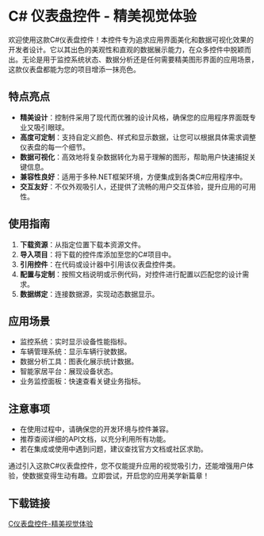 # C# 仪表盘控件 - 精美视觉体验

欢迎使用这款C#仪表盘控件！本控件专为追求应用界面美化和数据可视化效果的开发者设计。它以其出色的美观性和直观的数据展示能力，在众多控件中脱颖而出。无论是用于监控系统状态、数据分析还是任何需要精美图形界面的应用场景，这款仪表盘都能为您的项目增添一抹亮色。

## 特点亮点
- **精美设计**：控制件采用了现代而优雅的设计风格，确保您的应用程序界面既专业又吸引眼球。
- **高度可定制**：支持自定义颜色、样式和显示数据，让您可以根据具体需求调整仪表盘的每一个细节。
- **数据可视化**：高效地将复杂数据转化为易于理解的图形，帮助用户快速捕捉关键信息。
- **兼容性良好**：适用于多种.NET框架环境，方便集成到各类C#应用程序中。
- **交互友好**：不仅外观吸引人，还提供了流畅的用户交互体验，提升应用的可用性。

## 使用指南
1. **下载资源**：从指定位置下载本资源文件。
2. **导入项目**：将下载的控件库添加至您的C#项目中。
3. **引用控件**：在代码或设计器中引用该仪表盘控件类。
4. **配置与定制**：按照文档说明或示例代码，对控件进行配置以匹配您的设计需求。
5. **数据绑定**：连接数据源，实现动态数据显示。

## 应用场景
- 监控系统：实时显示设备性能指标。
- 车辆管理系统：显示车辆行驶数据。
- 数据分析工具：图表化展示统计数据。
- 智能家居平台：展现设备状态。
- 业务监控面板：快速查看关键业务指标。

## 注意事项
- 在使用过程中，请确保您的开发环境与控件兼容。
- 推荐查阅详细的API文档，以充分利用所有功能。
- 若在集成或使用中遇到问题，建议查找官方文档或社区求助。

通过引入这款C#仪表盘控件，您不仅能提升应用的视觉吸引力，还能增强用户体验，使数据变得生动有趣。立即尝试，开启您的应用美学新篇章！

## 下载链接

[C仪表盘控件-精美视觉体验](https://pan.quark.cn/s/0ae32f1c1310)